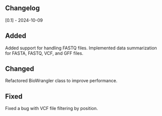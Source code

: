 ## Changelog
[0.1] - 2024-10-09
## Added
Added support for handling FASTQ files.
Implemented data summarization for FASTA, FASTQ, VCF, and GFF files.
## Changed
Refactored BioWrangler class to improve performance.
## Fixed
Fixed a bug with VCF file filtering by position.